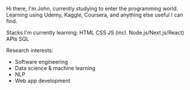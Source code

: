 Hi there, I'm John, currently studying to enter the programming world. Learning using Udemy, Kaggle, Coursera, and anything else useful I can find.

Stacks I'm currently learning: 
HTML 
CSS 
JS (incl. Node.js/Next.js/React)  
APIs 
SQL

Research interests:
- Software engineering
- Data science & machine learning
- NLP
- Web app development
